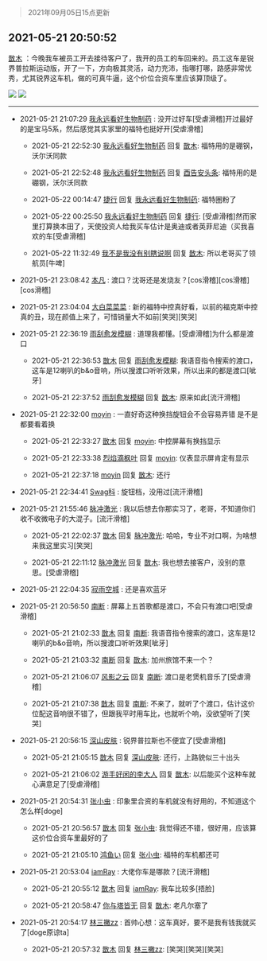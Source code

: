> 2021年09月05日15点更新
<link rel="stylesheet" href="https://cdn.jsdelivr.net/gh/taotie6/sampleJSON@main/css/photo_show.css">


 ## 2021-05-21 20:50:52 

 [㪚木](https://www.coolapk.com/feed/27128791?shareKey=NGFmOWM2Y2IzMWZkNjEzMTc3Zjg~) ：今晚我车被员工开去接待客户了，我开的员工的车回来的。员工这车是锐界普拉斯运动版，开了一下，方向极其灵活，动力充沛，指哪打哪，路感非常优秀，尤其锐界这车机，做的可真牛逼，这个价位合资车里应该算顶级了。 

<div class="album">
<img class="img-item" src="https://image.coolapk.com/feed/2021/0521/20/1081091_f33879c8_1445_5639@2494x3325.jpeg" />
<img class="img-item" src="https://image.coolapk.com/feed/2021/0521/20/1081091_4af15d63_1445_5642@2494x3325.jpeg" />
</div>

 ------- 

- 2021-05-21 21:07:29 [我永远看好生物制药](uid=3331493) : 没开过好车[受虐滑稽]开过最好的是宝马5系，然后感觉其实家里的福特也挺好开[受虐滑稽] 

    - 2021-05-21 22:52:30 [我永远看好生物制药](uid=3331493) 回复 [㪚木](uid=1081091): 福特用的是硼钢，沃尔沃同款 

    - 2021-05-21 22:52:48 [我永远看好生物制药](uid=3331493) 回复 [酉告安头条](uid=973354): 福特用的是硼钢，沃尔沃同款 

    - 2021-05-22 00:14:47 [捷行](uid=1629443) 回复 [我永远看好生物制药](uid=3331493): 福特圈粉了 

    - 2021-05-22 00:25:50 [我永远看好生物制药](uid=3331493) 回复 [捷行](uid=1629443): [受虐滑稽]然而家里打算换本田了，天使投资人给我买车估计是奥迪或者英菲尼迪（买我喜欢的车[受虐滑稽] 

    - 2021-05-22 11:32:49 [我不是我没有别瞎说啊](uid=2231912) 回复 [㪚木](uid=1081091): 所以老哥买了领航员[牛啤] 

- 2021-05-21 23:08:42 [本凡](uid=2240888) : 渡口？沈哥还是发烧友？[cos滑稽][cos滑稽][cos滑稽] 

- 2021-05-21 23:04:04 [大白菜菜菜](uid=2081020) : 新的福特中控真好看，以前的福克斯中控真的丑，现在颜值上来了，可惜销量大不如前[笑哭][笑哭] 

- 2021-05-21 22:36:19 [雨刮愈发模糊](uid=994676) : 道理我都懂。[受虐滑稽]为什么都是渡口 

    - 2021-05-21 22:36:53 [㪚木](uid=1081091) 回复 [雨刮愈发模糊](uid=994676): 我语音指令搜索的渡口，这车是12喇叭的b&amp;o音响，所以搜渡口听听效果，所以出来的都是渡口[呲牙] 

    - 2021-05-21 22:37:52 [雨刮愈发模糊](uid=994676) 回复 [㪚木](uid=1081091): 原来如此[流汗滑稽] 

- 2021-05-21 22:32:00 [moyin](uid=879642) : 一直好奇这种换挡旋钮会不会容易弄错 是不是都要看着换 

    - 2021-05-21 22:33:27 [㪚木](uid=1081091) 回复 [moyin](uid=879642): 中控屏幕有换挡显示 

    - 2021-05-21 22:33:38 [烈焰滴枫叶](uid=2260258) 回复 [moyin](uid=879642): 仪表显示屏肯定有显示 

    - 2021-05-21 22:37:18 [moyin](uid=879642) 回复 [㪚木](uid=1081091): 还行 

- 2021-05-21 22:34:41 [Swag科](uid=3229387) : 旋钮档，没用过[流汗滑稽] 

- 2021-05-21 21:55:46 [脉冲激光](uid=1825566) : 我以后想去你那实习了，老哥，不知道你们收不收微电子的大混子。[流汗滑稽] 

    - 2021-05-21 22:02:37 [㪚木](uid=1081091) 回复 [脉冲激光](uid=1825566): 哈哈，专业不对口啊，为啥想来我这里实习[笑哭] 

    - 2021-05-21 22:11:12 [脉冲激光](uid=1825566) 回复 [㪚木](uid=1081091): 我也想去接客户，没别的意思。[受虐滑稽] 

- 2021-05-21 22:04:35 [寂雨空城](uid=985821) : 还是喜欢蓝牙 

- 2021-05-21 20:56:50 [南断](uid=1225983) : 屏幕上五首歌都是渡口，不会只有渡口吧[受虐滑稽] 

    - 2021-05-21 21:02:33 [㪚木](uid=1081091) 回复 [南断](uid=1225983): 我语音指令搜索的渡口，这车是12喇叭的b&amp;o音响，所以搜渡口听听效果[呲牙] 

    - 2021-05-21 21:03:32 [南断](uid=1225983) 回复 [㪚木](uid=1081091): 加州旅馆不来一个？ 

    - 2021-05-21 21:06:07 [风影之云](uid=541954) 回复 [南断](uid=1225983): 渡口是老煲机音乐了[受虐滑稽] 

    - 2021-05-21 21:07:38 [㪚木](uid=1081091) 回复 [南断](uid=1225983): 不来了，就听了个渡口，估计这价位配这音响很不错了，但跟我平时用车比，也就听个响，没欲望听了[笑哭] 

- 2021-05-21 20:56:15 [深山皮肤](uid=1835149) : 锐界普拉斯也不便宜了[受虐滑稽] 

    - 2021-05-21 21:05:15 [㪚木](uid=1081091) 回复 [深山皮肤](uid=1835149): 还行，上路貌似三十出头 

    - 2021-05-21 21:06:02 [游手好闲的李大人](uid=1704844) 回复 [㪚木](uid=1081091): 以后能买个这种车就心满意足了[受虐滑稽] 

- 2021-05-21 20:54:31 [张小虫](uid=1108686) : 印象里合资的车机就没有好用的，不知道这个怎么样[doge] 

    - 2021-05-21 20:56:57 [㪚木](uid=1081091) 回复 [张小虫](uid=1108686): 我觉得还不错，很好用，应该算这价位合资车里最好的了 

    - 2021-05-21 21:05:10 [鸿鱼い](uid=1905461) 回复 [张小虫](uid=1108686): 福特的车机都还可 

- 2021-05-21 20:53:04 [iamRay](uid=895867) : 大佬你车是哪款？[流汗滑稽] 

    - 2021-05-21 20:55:12 [㪚木](uid=1081091) 回复 [iamRay](uid=895867): 我车比较多[捂脸] 

    - 2021-05-21 20:58:47 [你与塔皆无](uid=2111083) 回复 [㪚木](uid=1081091): 老凡尔塞了 

- 2021-05-21 20:54:17 [林三撇zz](uid=1357950) : 首帅心想：这车真好，要不是我有钱我就买了[doge原谅ta] 

    - 2021-05-21 20:57:32 [㪚木](uid=1081091) 回复 [林三撇zz](uid=1357950): [笑哭][笑哭][笑哭] 

